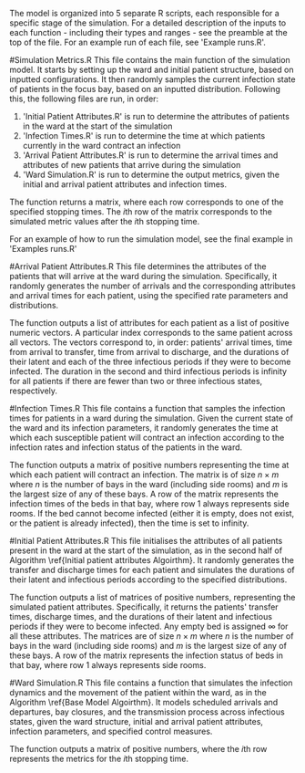 The model is organized into $5$ separate R scripts, each responsible for a specific stage of the simulation. 
For a detailed description of the inputs to each function - including their types and ranges - see the preamble at the top of the file.
For an example run of each file, see 'Example runs.R'.

#Simulation Metrics.R
This file contains the main function of the simulation model. 
It starts by setting up the ward and initial patient structure, based on inputted configurations. It then randomly samples the current infection state of patients in the focus bay, based on an inputted distribution. Following this, the following files are run, in order:
 1. 'Initial Patient Attributes.R' is run to determine the attributes of patients in the ward at the start of the simulation
 2. 'Infection Times.R' is run to determine the time at which patients currently in the ward contract an infection
 3. 'Arrival Patient Attributes.R' is run to determine the arrival times and attributes of new patients that arrive during the simulation
 4. 'Ward Simulation.R' is run to determine the output metrics, given the initial and arrival patient attributes and infection times.

The function returns a matrix, where each row corresponds to one of the specified stopping times. The $i$th row of the matrix corresponds to the simulated metric values after the $i$th stopping time.

For an example of how to run the simulation model, see the final example in 'Examples runs.R'


#Arrival Patient Attributes.R
This file determines the attributes of the patients that will arrive at the ward during the simulation.
Specifically, it randomly generates the number of arrivals and the corresponding attributes and arrival times for each patient, using the specified rate parameters and distributions.

The function outputs a list of attributes for each patient as a list of positive numeric vectors. A particular index corresponds to the same patient across all vectors. The vectors correspond to, in order: patients' arrival times, time from arrival to transfer, time from arrival to discharge, and the durations of their latent and each of the three infectious periods if they were to become infected. The duration in the second and third infectious periods is infinity for all patients if there are fewer than two or three infectious states, respectively.

#Infection Times.R
This file contains a function that samples the infection times for patients in a ward during the simulation. Given the current state of the ward and its infection parameters, it randomly generates the time at which each susceptible patient will contract an infection according to the infection rates and infection status of the patients in the ward.

The function outputs a matrix of positive numbers representing the time at which each patient will contract an infection. The matrix is of size $n \times m$ where $n$ is the number of bays in the ward (including side rooms) and $m$ is the largest size of any of these bays.  A row of the matrix represents the infection times of the beds in that bay, where row $1$ always represents side rooms.
If the bed cannot become infected (either it is empty, does not exist, or the patient is already infected), then the time is set to infinity.

#Initial Patient Attributes.R
This file initialises the attributes of all patients present in the ward at the start of the simulation, as in the second half of Algorithm \ref{Initial patient attributes Algoirthm}. It randomly generates the transfer and discharge times for each patient and simulates the durations of their latent and infectious periods according to the specified distributions.

The function outputs a list of matrices of positive numbers, representing the simulated patient attributes. Specifically, it returns the patients' transfer times, discharge times, and the durations of their latent and infectious periods if they were to become infected. Any empty bed is assigned $\infty$ for all these attributes. The matrices are of size $n \times m$ where $n$ is the number of bays in the ward (including side rooms) and $m$ is the largest size of any of these bays.  A row of the matrix represents the infection status of beds in that bay, where row $1$ always represents side rooms.

#Ward Simulation.R
This file contains a function that simulates the infection dynamics and the movement of the patient within the ward, as in the Algorithm \ref{Base Model Algoirthm}. It models scheduled arrivals and departures, bay closures, and the transmission process across infectious states, given the ward structure, initial and arrival patient attributes, infection parameters, and specified control measures.

The function outputs a matrix of positive numbers, where the $i$th row represents the metrics for the $i$th stopping time.
